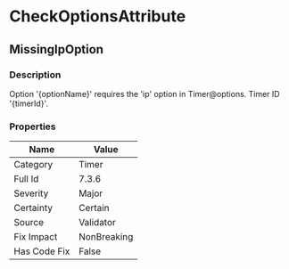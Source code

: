 ﻿---  
uid: Validator_7_3_6  
---

# CheckOptionsAttribute

## MissingIpOption

### Description

Option '{optionName}' requires the 'ip' option in Timer@options. Timer ID '{timerId}'.

### Properties

| Name         | Value       |
| ------------ | ----------- |
| Category     | Timer       |
| Full Id      | 7.3.6       |
| Severity     | Major       |
| Certainty    | Certain     |
| Source       | Validator   |
| Fix Impact   | NonBreaking |
| Has Code Fix | False       |
